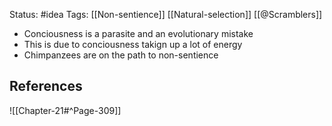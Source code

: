 Status: #idea
Tags: [[Non-sentience]] [[Natural-selection]] [[@Scramblers]]

* Conciousness is a parasite and an evolutionary mistake
* This is due to conciousness takign up a lot of energy
* Chimpanzees are on the path to non-sentience

## References

![[Chapter-21#^Page-309]]